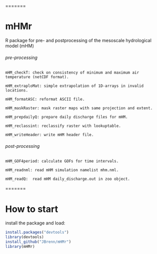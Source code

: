 =======
# mHMr

R package for pre- and postprocessing of the mesoscale hydrological model (mHM)

###### pre-processing
    
    mHM_checkT: check on consistency of minimum and maximum air temperature (netCDF format).
    
    mHM_extraploMat: simple extrapolation of 1D-arrays in invalid locations.
    
    mHM_formatASC: reformat ASCII file. 
    
    mHM_maskRaster: mask raster maps with same projection and extent. 
    
    mHM_prepdailyQ: prepare daily discharge files for mHM. 
    
    mHM_reclassint: reclassify raster with lookuptable.
    
    mHM_writeHeader: write mHM header file. 
    
###### post-processing

    mHM_GOF4period: calculate GOFs for time intervals.

    mHM_readnml: read mHM simulation namelist mhm.nml.
    
    mHM_readQ:  read mHM daily_discharge.out in zoo object.
    
=======

# How to start

install the package and load:

```R
install.packages("devtools")
library(devtools)
install_github("JBrenn/mHMr")
library(mHMr)
```
